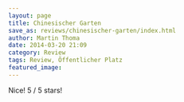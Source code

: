 ```yaml
---
layout: page
title: Chinesischer Garten
save_as: reviews/chinesischer-garten/index.html
author: Martin Thoma
date: 2014-03-20 21:09
category: Review
tags: Review, Öffentlicher Platz
featured_image:
---
```


Nice! 5 / 5 stars!